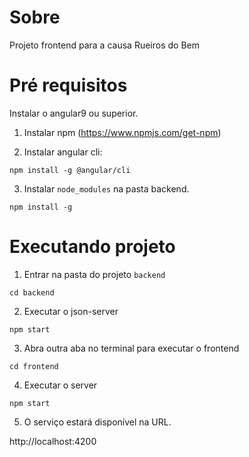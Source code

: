 # Sobre

Projeto frontend para a causa Rueiros do Bem

# Pré requisitos

Instalar o angular9 ou superior.

1. Instalar npm (https://www.npmjs.com/get-npm)

2. Instalar angular cli:

`npm install -g @angular/cli`

3. Instalar `node_modules` na pasta backend.

`npm install -g`

# Executando projeto

1. Entrar na pasta do projeto `backend` 

`cd backend`
 
2. Executar o json-server 

`npm start`

3. Abra outra aba no terminal para executar o frontend

`cd frontend`

4. Executar o server

`npm start`

5. O serviço estará disponível na URL.

http://localhost:4200
